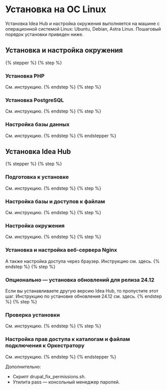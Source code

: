 # Установка на ОС Linux

Установка Idea Hub и настройка окружения выполняется на машине с операционной системой Linux: Ubuntu, Debian, Astra Linux. Пошаговый порядок установки приведен ниже.

## Установка и настройка окружения

{% stepper %}
{% step %}
### Установка PHP 
См. инструкцию.
{% endstep %}
{% step %}
### Установка PostgreSQL
См. инструкцию.
{% endstep %}
{% step %}
### Настройка базы данных
См. инструкцию.
{% endstep %}
{% endstepper %}

## Установка Idea Hub

{% stepper %}
{% step %}
### Подготовка к установке
См. инструкцию.
{% endstep %}
{% step %}
### Настройка базы и доступов к файлам
См. инструкцию.
{% endstep %}
{% step %}
### Настройка окружения
См. инструкцию.
{% endstep %}
{% step %}
### Установка и настройка веб-сервера Nginx
А также настройка доступа через браузер. Инструкцию см. здесь.
{% endstep %}
{% step %}
### Опционально — установка обновлений для релиза 24.12
Если вы устанавливаете другую версию Idea Hub, то пропустите этот шаг.
Инструкцию по установке обновления 24.12 см. здесь. 
{% endstep %}
{% step %}
### Проверка установки
См. инструкцию.
{% endstep %}
{% step %}
### Настройка прав доступа к каталогам и файлам подключения к Оркестратору
См. инструкцию.
{% endstep %}
{% endstepper %}

Дополнительно:
* Скрипт drupal_fix_permissions.sh.
* Утилита pass — консольный менеджер паролей.
